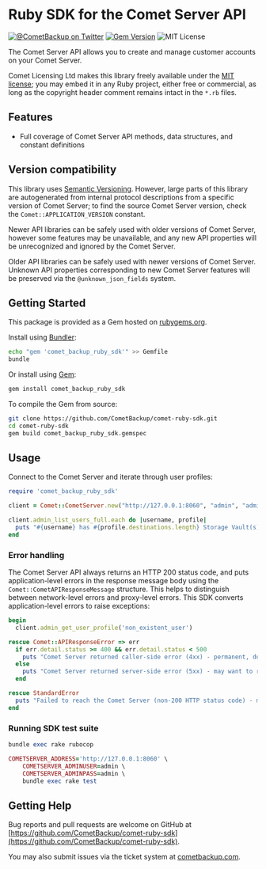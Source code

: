 # Ruby SDK for the Comet Server API

[![@CometBackup on Twitter](https://img.shields.io/badge/twitter-%40CometBackup-blue.svg?style=flat)](https://twitter.com/CometBackup)
[![Gem Version](https://badge.fury.io/rb/comet_backup_ruby_sdk.svg)](https://badge.fury.io/rb/comet_backup_ruby_sdk)
![MIT License](https://img.shields.io/badge/license-MIT-green)

The Comet Server API allows you to create and manage customer accounts on your Comet Server.

Comet Licensing Ltd makes this library freely available under the [MIT license](https://spdx.org/licenses/MIT.html); you may embed it in any Ruby project, either free or commercial, as long as the copyright header comment remains intact in the `*.rb` files.

## Features

- Full coverage of Comet Server API methods, data structures, and constant definitions

## Version compatibility

This library uses [Semantic Versioning](https://semver.org/). However, large parts of this library are autogenerated from internal protocol descriptions from a specific version of Comet Server; to find the source Comet Server version, check the `Comet::APPLICATION_VERSION` constant.

Newer API libraries can be safely used with older versions of Comet Server, however some features may be unavailable, and any new API properties will be unrecognized and ignored by the Comet Server.

Older API libraries can be safely used with newer versions of Comet Server. Unknown API properties corresponding to new Comet Server features will be preserved via the `@unknown_json_fields` system.

## Getting Started

This package is provided as a Gem hosted on [rubygems.org](https://rubygems.org/gems/comet_backup_ruby_sdk).

Install using [Bundler](https://bundler.io/):

```bash
echo "gem 'comet_backup_ruby_sdk'" >> Gemfile
bundle
```

Or install using [Gem](https://rubygems.org/):

```bash
gem install comet_backup_ruby_sdk
```

To compile the Gem from source:

```bash
git clone https://github.com/CometBackup/comet-ruby-sdk.git
cd comet-ruby-sdk
gem build comet_backup_ruby_sdk.gemspec
```

## Usage

Connect to the Comet Server and iterate through user profiles:

```ruby
require 'comet_backup_ruby_sdk'

client = Comet::CometServer.new("http://127.0.0.1:8060", "admin", "admin")

client.admin_list_users_full.each do |username, profile|
  puts "#{username} has #{profile.destinations.length} Storage Vault(s)"
end
```

### Error handling

The Comet Server API always returns an HTTP 200 status code, and puts application-level errors in the response message body using the `Comet::CometAPIResponseMessage` structure. This helps to distinguish between network-level errors and proxy-level errors. This SDK converts application-level errors to raise exceptions:

```ruby
begin
  client.admin_get_user_profile('non_existent_user')

rescue Comet::APIResponseError => err
  if err.detail.status >= 400 && err.detail.status < 500
    puts "Comet Server returned caller-side error (4xx) - permanent, do not retry"
  else
    puts "Comet Server returned server-side error (5xx) - may want to retry"
  end

rescue StandardError
  puts "Failed to reach the Comet Server (non-200 HTTP status code) - may want to retry"
end
```

### Running SDK test suite

```ruby
bundle exec rake rubocop

COMETSERVER_ADDRESS='http://127.0.0.1:8060' \
	COMETSERVER_ADMINUSER=admin \
	COMETSERVER_ADMINPASS=admin \
	bundle exec rake test
```

## Getting Help

Bug reports and pull requests are welcome on GitHub at [https://github.com/CometBackup/comet-ruby-sdk](https://github.com/CometBackup/comet-ruby-sdk).

You may also submit issues via the ticket system at [cometbackup.com](https://cometbackup.com/).
